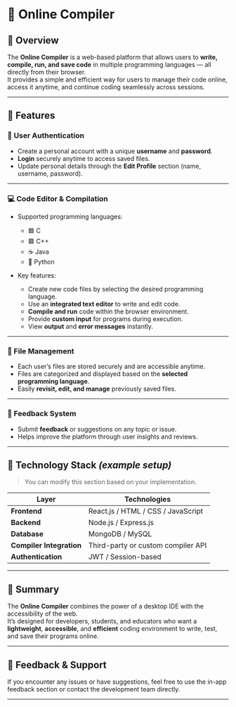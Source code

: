 # 🧠 Online Compiler

## 📘 Overview  
The **Online Compiler** is a web-based platform that allows users to **write, compile, run, and save code** in multiple programming languages — all directly from their browser.  
It provides a simple and efficient way for users to manage their code online, access it anytime, and continue coding seamlessly across sessions.

---

## 🚀 Features

### 👤 User Authentication  
- Create a personal account with a unique **username** and **password**.  
- **Login** securely anytime to access saved files.  
- Update personal details through the **Edit Profile** section (name, username, password).  

---

### 💻 Code Editor & Compilation  
- Supported programming languages:
  - 🟦 C  
  - 🟩 C++  
  - ☕ Java  
  - 🐍 Python  

- Key features:
  - Create new code files by selecting the desired programming language.  
  - Use an **integrated text editor** to write and edit code.  
  - **Compile and run** code within the browser environment.  
  - Provide **custom input** for programs during execution.  
  - View **output** and **error messages** instantly.  

---

### 📂 File Management  
- Each user’s files are stored securely and are accessible anytime.  
- Files are categorized and displayed based on the **selected programming language**.  
- Easily **revisit, edit, and manage** previously saved files.  

---

### 💬 Feedback System  
- Submit **feedback** or suggestions on any topic or issue.  
- Helps improve the platform through user insights and reviews.  

---

## 🧩 Technology Stack *(example setup)*  
> You can modify this section based on your implementation.

| Layer | Technologies |
|--------|---------------|
| **Frontend** | React.js / HTML / CSS / JavaScript |
| **Backend** | Node.js / Express.js |
| **Database** | MongoDB / MySQL |
| **Compiler Integration** | Third-party or custom compiler API |
| **Authentication** | JWT / Session-based |

---

## 🏁 Summary  
The **Online Compiler** combines the power of a desktop IDE with the accessibility of the web.  
It’s designed for developers, students, and educators who want a **lightweight**, **accessible**, and **efficient** coding environment to write, test, and save their programs online.

---

## 📧 Feedback & Support  
If you encounter any issues or have suggestions, feel free to use the in-app feedback section or contact the development team directly.

---
